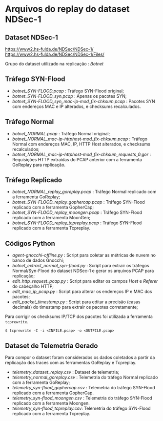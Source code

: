 # Arquivos do replay do dataset NDSec-1

## Dataset NDSec-1
https://www2.hs-fulda.de/NDSec/NDSec-1/  
https://www2.hs-fulda.de/NDSec/NDSec-1/Files/  

Grupo do dataset utilizado na replicação : *Botnet*

## Tráfego SYN-Flood
 - *botnet_SYN-FLOOD.pcap* : Tráfego SYN-Flood original;
 - *botnet_SYN-FLOOD_syn.pcap* : Apenas os pacotes SYN;
 - *botnet_SYN-FLOOD_syn_mac-ip-mod_fix-chksum.pcap* : Pacotes SYN com endereços MAC e IP alterados, e checksums recalculados.
 
## Tráfego Normal
 - *botnet_NORMAL.pcap* : Tráfego Normal original;
 - *botnet_NORMAL_mac-ip-httphost-mod_fix-chksum.pcap* : Tráfego Normal com endereços MAC, IP, HTTP Host alterados, e checksums recalculados;
 - *botnet_NORMAL_mac-ip-httphost-mod_fix-chksum_requests_0.gor* : Requisições HTTP extraídas do PCAP anterior com a ferramenta GoReplay para replicação.

## Tráfego Replicado
 - *botnet_NORMAL_replay_goreplay.pcap* : Tráfego Normal replicado com a ferramenta GoReplay;
 - *botnet_SYN-FLOOD_replay_gophercap.pcap* : Tráfego SYN-Flood replicado com a ferramenta GopherCap;
 - *botnet_SYN-FLOOD_replay_moongen.pcap* : Tráfego SYN-Flood replicado com a ferramenta MoonGen;
 - *botnet_SYN-FLOOD_replay_tcpreplay.pcap* : Tráfego SYN-Flood replicado com a ferramenta Tcpreplay.

## Códigos Python
 - *agent-gnocchi-offline.py* : Script para coletar as métricas de nuvem no banco de dados Gnocchi;
 - *botnet_extract_normal_syn-flood.py* : Script para extrair os tráfegos Normal/Syn-Flood do dataset NDSec-1 e gerar os arquivos PCAP para replicação;
 - *edit_http_request_pcap.py* : Script para editar os campos *Host* e *Referer* do cabeçalho HTTP;
 - *edit_mac_ip_pcap.py* : Script para alterar os endereços IP e MAC dos pacotes;
 - *edit_packet_timestamp.py* : Script para editar a precisão (casas decimais) do timestamp para extrair os pacotes corretamente;
 
Para corrigir os checksums IP/TCP dos pacotes foi utilizada a ferramenta `tcprewrite`.
```
$ tcprewrite -C -i <INFILE.pcap> -o <OUTFILE.pcap>
```

## Dataset de Telemetria Gerado
Para compor o dataset foram considerados os dados coletados a partir da replicação dos traces com as ferramentas GoReplay e Tcpreplay.

- *telemetry_dataset_replay.csv* : Dataset de telemetria;
- *telemetry_normal_goreplay.csv* : Telemetria do tráfego Normal replicado com a ferramenta GoReplay;
- *telemetry_syn-flood_gophercap.csv* : Telemetria do tráfego SYN-Flood replicado com a ferramenta GopherCap.
- *telemetry_syn-flood_moongen.csv* : Telemetria do tráfego SYN-Flood replicado com a ferramenta Moongen.
- *telemetry_syn-flood_tcpreplay.csv*: Telemetria do tráfego SYN-Flood replicado com a ferramenta Tcpreplay.
